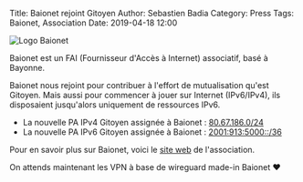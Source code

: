 Title: Baionet rejoint Gitoyen
Author: Sebastien Badia
Category: Press
Tags: Baionet, Association
Date: 2019-04-18 12:00

![Logo Baionet](https://www.ffdn.org/sites/default/files/styles/large/public/field/image/logo_baionet.png)

Baionet est un FAI (Fournisseur d'Accès à Internet) associatif, basé à Bayonne.

Baionet nous rejoint pour contribuer à l'effort de mutualisation qu'est Gitoyen. Mais aussi pour commencer à jouer sur Internet (IPv6/IPv4), ils disposaient jusqu'alors uniquement de ressources IPv6.

* La nouvelle PA IPv4 Gitoyen assignée à Baionet : [80.67.186.0/24](https://stat.ripe.net/80.67.186.0/24)
* La nouvelle PA IPv6 Gitoyen assignée à Baionet : [2001:913:5000::/36](https://stat.ripe.net/2001:913:5000::/36)

Pour en savoir plus sur Baionet, voici le [site web](https://www.baionet.fr/) de l'association.

On attends maintenant les VPN à base de wireguard made-in Baionet ♥
